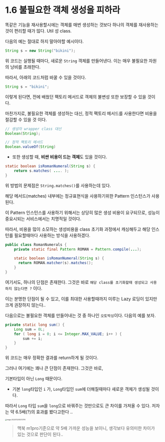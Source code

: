 # 1.6 불필요한 객체 생성을 피하라



똑같은 기능을 재사용할시에는 객체를 매번 생성하는 것보다 
하나의 객체를 재사용하는 것이 편리할 때가 많다. Util 성 class.

다음의 예는 절대로 하지 말아야할 예시이다.

```java
String s = new String("bikini");
```

위 코드는 실행될 때마다, 새로운 `String` 객체를 만들어낸다. 이는 매우 불필요한 자원의 낭비를 초래한다.

따라서, 아래의 코드처럼 바꿀 수 있을 것이다.

```java
String s = "bikini"; 
```

이렇게 된다면, 전에 배웠던 팩토리 메서드로 객체의 불변성 또한 보장할 수 있을 것이다.

마찬가지로, 불필요한 객체를 생성하는 대신, 정적 팩토리 메서드를 사용한다면 비용을 절감할 수 있을 것 이다.

```java
// 생성자 wrapper class 대신
Boolean(String);

// 정적 팩토리 메서드
Boolean.valueOf(String) 
```



- 또한 생성할 때, **비싼 비용이 드는 객체**도 있을 것이다.

```java
static boolean isRomanNumeral(String s) {
    return s.matches( .... );
}
```

 위 방법의 문제점은 `String.matches()`를 사용하는데 있다. 

해당 메서드(matches) 내부에는 정규표현식을 사용하기위한 Pattern 인스턴스가 사용된다. 

이 Pattern 인스턴스를 사용하기 위해서는 상당히 많은 생성 비용이 요구되므로, 성능이 중요시되는 서비스에서는 치명적일 것이다.

따라서, 비용을 많이 소모하는 생성비용을 class 초기화 과정에서 캐싱해두고 해당 인스턴를 필요할때마다 사용하는 방식을 사용하겠다.



```java
public class RomanNumerals {
    private static final Pattern ROMAN = Pattern.compile(...);
  
    static boolean isRomanNumeral(String s) {
      return ROMAN.matcher(s).matches();
    }
}
```

여기서도, 하나의 단점은 존재한다. 그것은 바로 `해당 class를 초기화할때 생성되고 사용하지 않는다면 ?` 이다.

이는 분명한 단점이 될 수 있고, 이를 최대한 사용할때까지 미루는 Lazy 로딩이 있지만 크게 권장하지 않는다..



다음으로는 불필요한 객체를 만들어내는 것 중 하나인 `오토박싱`이다. 다음의 예를 보자.

```java
private static long sum() {
    Long sum = 0L;
  	for ( long i = 0; i <= Integer.MAX_VALUE; i++ ) {
        sum += i;
    }
}
```

위 코드는 매우 정확한 결과를 return하게 될 것이다.

그러나 여기에는 꽤나 큰 단점이 존재한다.  그것은 바로,

기본타입이 아닌 `Long` 때문이다. 

- 기본 `long`타입인 `i` 가, `Long`타입인 `sum`에 더해질때마다 새로운 객체가 생성될 것이다.

따라서 `Long` 타입 `sum`을 `long`으로 바꿔주는 것만으로도 큰 차이를 가져올 수 있다. 저자는 약 6.5배(?)의 효과를 봤다고한다 ..

<img src="/Users/hansangjin/Library/Application Support/typora-user-images/image-20220722003721710.png" alt="image-20220722003721710" style="zoom:33%;" />

> 맥북 m1pro기준으로 약 5배 가까운 성능을 보이니, 생각보다 유의미한 차이가 있는 것으로 판단이 된다..